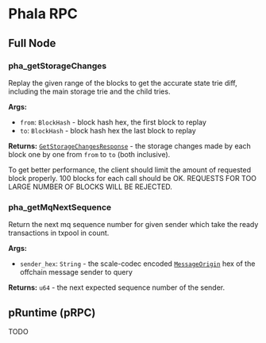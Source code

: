 # Phala RPC

## Full Node

### **pha_getStorageChanges**

Replay the given range of the blocks to get the accurate state trie diff, including the main storage trie and the child tries.

**Args:**

- `from`: `BlockHash` - block hash hex, the first block to replay
- `to`: `BlockHash` - block hash hex the last block to replay

**Returns:** [`GetStorageChangesResponse`](https://github.com/Phala-Network/phala-blockchain/blob/ec4c8a0edcf257a4aba6d9f9ba701e3d9a382bf4/crates/phala-node-rpc-ext/src/storage_changes.rs#L67) - the storage changes made by each block one by one from `from` to `to` (both inclusive).

To get better performance, the client should limit the amount of requested block properly. 100 blocks for each call should be OK. REQUESTS FOR TOO LARGE NUMBER OF BLOCKS WILL BE REJECTED.

### **pha_getMqNextSequence**

Return the next mq sequence number for given sender which take the ready transactions in txpool in count.

**Args:**

- `sender_hex`: `String` - the scale-codec encoded [`MessageOrigin`](https://github.com/Phala-Network/phala-blockchain/blob/df3037fd85ae0e673b4b42777975c718fce8d4c8/crates/phala-mq/src/types.rs#L23) hex of the offchain message sender to query

**Returns:** `u64` - the next expected sequence number of the sender.

## pRuntime (pRPC)

TODO
